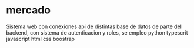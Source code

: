 # mercado
Sistema web con conexiones api de distintas base de datos de parte del backend, con sistema de autenticacion y roles, se empleo python typescrit javascript html css boostrap
